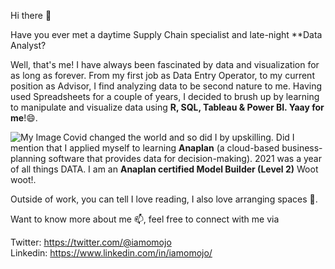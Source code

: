 Hi there 👋

Have you ever met a daytime Supply Chain specialist and late-night **Data Analyst?

Well, that's me! I have always been fascinated by data and visualization for as long as forever. From my first job as Data Entry Operator, to my current position as Advisor, I find analyzing data to be second nature to me. Having used Spreadsheets for a couple of years, I decided to brush up by learning to manipulate and visualize data using **R, SQL, Tableau & Power BI. Yaay for me**!😄.               
    
<img align="left" src="https://user-images.githubusercontent.com/42611207/147034404-d4e7eff5-8873-4d7e-8f76-6401f4ae8c54.png" alt="My Image">        

Covid changed the world and so did I by upskilling. Did I mention that I applied myself to learning **Anaplan** (a cloud-based business-planning software that provides data for decision-making). 2021 was a year of all things DATA. I am an **Anaplan certified Model Builder (Level 2)** Woot woot!. 
  
    
  
  
  
  
    

         
Outside of work, you can tell I love reading, I also love arranging spaces 🌱.    

Want to know more about me 📫, feel free to connect with me via       
   
   
     
     
       
Twitter: https://twitter.com/@iamomojo  
Linkedin: https://www.linkedin.com/in/iamomojo/  


